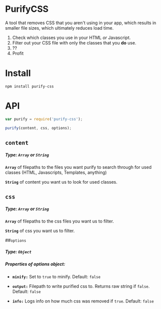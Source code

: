 # PurifyCSS

A tool that removes CSS that you aren't using in your app, which results in smaller file sizes, which ultimately reduces load time.

1. Check which classes you use in your HTML *or* Javascript.
2. Filter out your CSS file with only the classes that you **do** use.
3. ??
4. Profit

# Install
```
npm install purify-css
```

# API
```javascript
var purify = require('purify-css');

purify(content, css, options);
```

## ```content```
##### Type: ```Array``` or ```String```

**```Array```** of filepaths to the files you want purify to search through for used classes (HTML, Javascripts, Templates, anything)

**```String```** of content you want us to look for used classes.


## ```css```
##### Type: ```Array``` or ```String```

**```Array```** of filepaths to the css files you want us to filter.

**```String```** of css you want us to filter.


##```options```
##### Type: ```Object```

##### Properties of options object:

* **```minify:```** Set to ```true``` to minify. Default: ```false```

* **```output:```** Filepath to write purified css to. Returns raw string if ```false```. Default: ```false```

* **```info:```** Logs info on how much css was removed if ```true```. Default: ```false```
